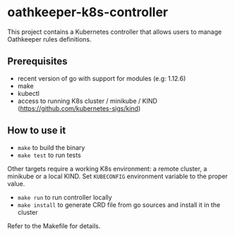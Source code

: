 # oathkeeper-k8s-controller

This project contains a Kubernetes controller that allows users to manage Oathkeeper rules definitions.

## Prerequisites

- recent version of go with support for modules (e.g: 1.12.6)
- make
- kubectl
- access to running K8s cluster / minikube / KIND (https://github.com/kubernetes-sigs/kind)


## How to use it

- `make` to build the binary
- `make test` to run tests

Other targets require a working K8s environment: a remote cluster, a minikube or a local KIND.
Set `KUBECONFIG` environment variable to the proper value.

- `make run` to run controller locally
- `make install` to generate CRD file from go sources and install it in the cluster


Refer to the Makefile for details.

